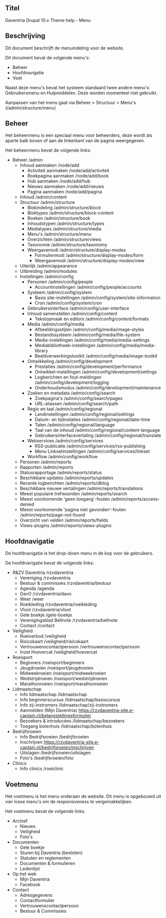 ## Titel

Daventria Drupal 10.x Theme help - Menu

## Beschrijving

Dit document beschrijft de menuindeling voor de website.

Dit document bevat de volgende menu's:

- Beheer
- Hoofdnavigatie
- Voet

Naast deze menu's bevat het systeem standaard twee andere menu's: Gebruikersmenu en Hulpmiddelen. Deze worden momenteel niet gebruikt.

Aanpassen van het menu gaat via Beheer > Structuur > Menu's (/admin/structure/menu)

## Beheer

Het beheermenu is een speciaal menu voor beheerders, deze wordt als aparte balk boven of aan de linkerkant van de pagina weergegeven.

Het beheermenu bevat de volgende links:

- Beheer /admin
  - Inhoud aanmaken /node/add 
    - Activiteit aanmaken /node/add/activiteit
    - Boekpagina aanmaken /node/add/book
    - Hub aanmaken /node/add/hub
    - Nieuws aanmaken /node/add/nieuws
    - Pagina aanmaken /node/add/pagina
  - Inhoud /admin/content
  - Structuur /admin/structure
    - Blokindeling /admin/structure/block
    - Bloktypes /admin/structure/block-content
    - Boeken /admin/structure/book
    - Inhoudstypen /admin/structure/types
    - Mediatypes /admin/structure/media
    - Menu's /admin/structure/menu
    - Overzichten /admin/structure/views
    - Taxonomie /admin/structure/taxonomy
    - Weergavemodi /admin/structure/display-modes
      - Formuliermodi /admin/structure/display-modes/form
      - Weergavemodi /admin/structure/display-modes/view
  - Uiterlijk /admin/appearance
  - Uitbreiding /admin/modules
  - Instellingen /admin/config
    - Personen /admin/config/people
      - Accountinstellingen /admin/config/people/accounts
    - Systeem /admin/config/system
      - Basis site-instellingen /admin/config/system/site-information
      - Cron /admin/config/system/cron
    - Gebruikersinterface /admin/config/user-interface
    - Inhoud samenstellen /admin/config/content
      - Tekstopmaak en editors /admin/config/content/formats
    - Media /admin/config/media
      - Afbeeldingsstijlen /admin/config/media/image-styles
      - Bestandssysteem /admin/config/media/file-system
      - Media-instellingen /admin/config/media/media-settings
      - Mediabibliotheek-instellingen /admin/config/media/media-library
      - Beeldverwerkingstoolkit /admin/config/media/image-toolkit
    - Ontwikkeling /admin/config/development
      - Prestaties /admin/config/development/performance
      - Ontwikkel-instellingen /admin/config/development/settings
      - Logberichten en fout-meldingen /admin/config/development/logging
      - Onderhoudsmodus /admin/config/development/maintenance
    - Zoeken en metadata /admin/config/search
      - Zoekpagina's /admin/config/search/pages
      - URL-aliassen /admin/config/search/path
    - Regio en taal /admin/config/regional
      - Landinstellingen /admin/config/regional/settings
      - Datum- en tijdnotaties /admin/config/regional/date-time
      - Talen /admin/config/regional/language
      - Taal van de inhoud /admin/config/regional/content-language
      - Gebruikersinterfacevertaling /admin/config/regional/translate
    - Webservices /admin/config/services
      - RSS-publicatie /admin/config/services/rss-publishing
      - Menu Linksetinstellingen /admin/config/services/linkset
    -  Workflow /admin/config/workflow
  -  Personen /admin/reports
  -  Rapporten /admin/reports
    - Statusrapportage /admin/reports/status
    - Beschikbare updates /admin/reports/updates
    - Recente logberichten /admin/reports/dblog
    - Beschikbare nieuwe vertalingen /admin/reports/translations
    - Meest populaire trefwoorden /admin/reports/search
    - Meest voorkomende 'geen toegang'-fouten /admin/reports/access-denied
    - Meest voorkomende 'pagina niet gevonden'-fouten /admin/reports/page-not-found
    - Overzicht van velden /admin/reports/fields
    - Views-plugins /admin/reports/views-plugins

## Hoofdnavigatie

De hoofdnavigatie is het drop-down menu in de kop voor de gebruikers.

De hoofdnavigatie bevat de volgende links:

- R&ZV Daventria /rzvdaventria
  - Vereniging /rzvdaventria
  - Bestuur & commissies /rzvdaventria/bestuur
  - Agenda /agenda
  - DavO /rzvdaventria/davo
  - Weer /weer
  - Roeikleding /rzvdaventria/roeikleding
  - Vloot /rzvdaventria/vloot
  - Gele boekje /gele-boekje
  - Verenigingsblad Bellnote /rzvdaventria/bellnote
  - Contact /contact
- Veiligheid
  - Roeiverbod /veiligheid
  - Risicokaart /veiligheid/risicokaart
  - Vertrouwenscontactpersoon /vertrouwenscontactpersoon
  - Inzet Hoevercat /veiligheid/hoevercat
- Roeisport
  - Beginners /roeisport/beginners
  - Jeugdroeien /roeisport/jeugdroeien
  - Midweekroeien /roeisport/midweekroeien
  - Wedstrijdroeien /roeisport/wedstrijdroeien
  - Marathonroeien /roeisport/marathonroeien
- Lidmaatschap
  - Info lidmaatschap /lidmaatschap
  - Info beginnerscursus /lidmaatschap/basiscursus
  - Info zij-instromers /lidmaatschap/zij-instromers
  - Aanmelden (Mijn Daventria) https://rzvdaventria-site.e-captain.nl/belangstellingsformulier
  - Bezoekers & introducées /lidmaatschap/bezoekers
  - Toegang botenhuis /lidmaatschap/botenhuis
- Bedrijfsroeien
  - Info Bedrijfsroeien /bedrijfsroeien
  - Inschrijven https://rzvdaventria-site.e-captain.nl/bedrijfsroeien/inschrijven
  - Uitslagen /bedrijfsroeien/uitslagen
  - Foto's /bedrijfsroeien/foto
- Clinics
  - Info clinics /roeiclinic

## Voetmenu

Het voetmenu is het menu onderaan de website. Dit menu is opgebouwd uit vier losse menu's om de responsiveness te vergemakkelijken.

Het voetmenu bevat de volgende links:

- Archief
  - Nieuws
  - Veiligheid
  - Foto's
- Documenten
  - Gele boekje
  - Sturen bij Daventria (besloten)
  - Statuten en reglementen
  - Documenten & formulieren
  - Ledenlijst
- Op het web
  - Mijn Daventria
  - Facebook
- Contact
  - Adresgegevens
  - Contactformulier
  - Vertrouwenscontactpersoon
  - Bestuur & Commissies
